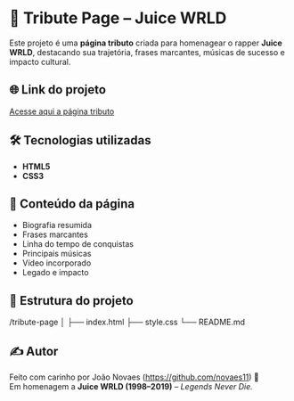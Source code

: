 # 🎤 Tribute Page – Juice WRLD

Este projeto é uma **página tributo** criada para homenagear o rapper **Juice WRLD**, destacando sua trajetória, frases marcantes, músicas de sucesso e impacto cultural.

## 🌐 Link do projeto
[Acesse aqui a página tributo](https://novaes11.github.io/Tribute-page-Juice-Wrld-project)

## 🛠️ Tecnologias utilizadas

- **HTML5**
- **CSS3**

## 🧠 Conteúdo da página

- Biografia resumida
- Frases marcantes
- Linha do tempo de conquistas
- Principais músicas
- Vídeo incorporado
- Legado e impacto

## 📁 Estrutura do projeto

/tribute-page
│
├── index.html
├── style.css
└── README.md

## ✍️ Autor

Feito com carinho por João Novaes (https://github.com/novaes11) 💜  
Em homenagem a **Juice WRLD (1998–2019)** – *Legends Never Die.*

